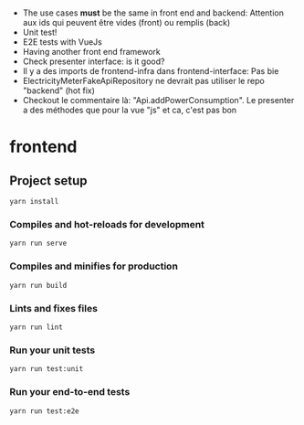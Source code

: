 #
- The use cases **must** be the same in front end and backend: Attention aux ids qui peuvent être vides (front) ou remplis (back)
- Unit test!
- E2E tests with VueJs
- Having another front end framework
- Check presenter interface: is it good?
- Il y a des imports de frontend-infra dans frontend-interface: Pas bie
- ElectricityMeterFakeApiRepository ne devrait pas utiliser le repo "backend" (hot fix)
- Checkout le commentaire là: "Api.addPowerConsumption". Le presenter a des méthodes que pour la vue "js" et ca, c'est pas bon
# frontend

## Project setup
```
yarn install
```

### Compiles and hot-reloads for development
```
yarn run serve
```

### Compiles and minifies for production
```
yarn run build
```

### Lints and fixes files
```
yarn run lint
```

### Run your unit tests
```
yarn run test:unit
```

### Run your end-to-end tests
```
yarn run test:e2e
```
